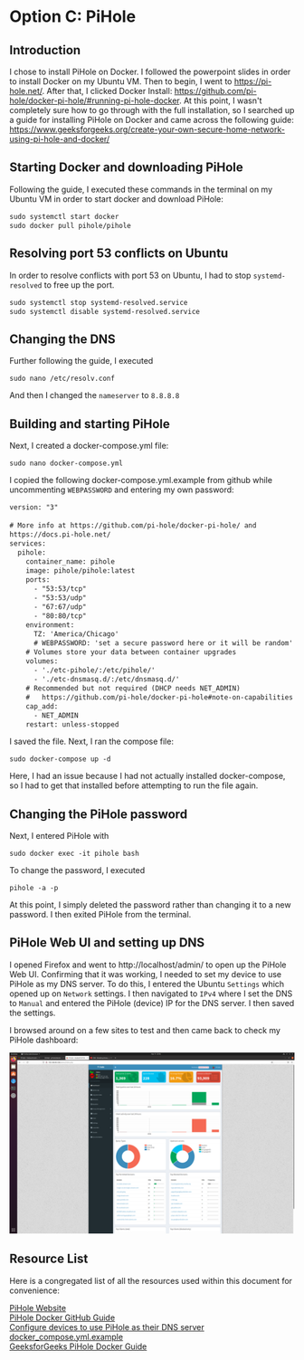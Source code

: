 # Option C: PiHole

## Introduction

I chose to install PiHole on Docker. I followed the powerpoint slides in order to install Docker on my Ubuntu VM. Then to begin, I went to https://pi-hole.net/. After that, I clicked Docker Install: https://github.com/pi-hole/docker-pi-hole/#running-pi-hole-docker. At this point, I wasn't completely sure how to go through with the full installation, so I searched up a guide for installing PiHole on Docker and came across the following guide: https://www.geeksforgeeks.org/create-your-own-secure-home-network-using-pi-hole-and-docker/

## Starting Docker and downloading PiHole

Following the guide, I executed these commands in the terminal on my Ubuntu VM in order to start docker and download PiHole:

```
sudo systemctl start docker
sudo docker pull pihole/pihole
```

## Resolving port 53 conflicts on Ubuntu

In order to resolve conflicts with port 53 on Ubuntu, I had to stop `systemd-resolved` to free up the port.

```
sudo systemctl stop systemd-resolved.service
sudo systemctl disable systemd-resolved.service 
```

## Changing the DNS

Further following the guide, I executed

```
sudo nano /etc/resolv.conf
```

And then I changed the `nameserver` to `8.8.8.8`

## Building and starting PiHole

Next, I created a docker-compose.yml file:

```
sudo nano docker-compose.yml
```

I copied the following docker-compose.yml.example from github while uncommenting `WEBPASSWORD` and entering my own password:

```
version: "3"

# More info at https://github.com/pi-hole/docker-pi-hole/ and https://docs.pi-hole.net/
services:
  pihole:
    container_name: pihole
    image: pihole/pihole:latest
    ports:
      - "53:53/tcp"
      - "53:53/udp"
      - "67:67/udp"
      - "80:80/tcp"
    environment:
      TZ: 'America/Chicago'
      # WEBPASSWORD: 'set a secure password here or it will be random'
    # Volumes store your data between container upgrades
    volumes:
      - './etc-pihole/:/etc/pihole/'
      - './etc-dnsmasq.d/:/etc/dnsmasq.d/'
    # Recommended but not required (DHCP needs NET_ADMIN)
    #   https://github.com/pi-hole/docker-pi-hole#note-on-capabilities
    cap_add:
      - NET_ADMIN
    restart: unless-stopped
```

I saved the file. Next, I ran the compose file:

```
sudo docker-compose up -d
```

Here, I had an issue because I had not actually installed docker-compose, so I had to get that installed before attempting to run the file again.

## Changing the PiHole password

Next, I entered PiHole with

```
sudo docker exec -it pihole bash
```

To change the password, I executed

```
pihole -a -p
```

At this point, I simply deleted the password rather than changing it to a new password. I then exited PiHole from the terminal.

## PiHole Web UI and setting up DNS

I opened Firefox and went to http://localhost/admin/ to open up the PiHole Web UI. Confirming that it was working, I needed to set my device to use PiHole as my DNS server. To do this, I entered the Ubuntu `Settings` which opened up on `Network` settings. I then navigated to `IPv4` where I set the DNS to `Manual` and entered the PiHole (device) IP for the DNS server. I then saved the settings.

I browsed around on a few sites to test and then came back to check my PiHole dashboard:

![Screenshot](https://github.com/Lu-Lily/Lu-Lily.github.io/blob/main/2021-11-14%2022_46_32.png?raw=true)

## Resource List

Here is a congregated list of all the resources used within this document for convenience:

[PiHole Website](https://pi-hole.net/)\
[PiHole Docker GitHub Guide](https://github.com/pi-hole/docker-pi-hole/#running-pi-hole-docker)\
[Configure devices to use PiHole as their DNS server](https://discourse.pi-hole.net/t/how-do-i-configure-my-devices-to-use-pi-hole-as-their-dns-server/245)\
[docker_compose.yml.example](https://github.com/pi-hole/docker-pi-hole/blob/master/docker-compose.yml.example)\
[GeeksforGeeks PiHole Docker Guide](https://www.geeksforgeeks.org/create-your-own-secure-home-network-using-pi-hole-and-docker/)
